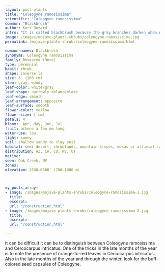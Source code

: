 ```yaml
---
layout: post-plants
title: "Coleogyne ramosissima"
scientific: "Coleogyne ramosissima"
common: "Blackbrush"
author: Kurt Buzard
intro: "It is called blackbrush because the gray branches darken when wet by rains. It is a low lying, dark grayish-green, aromatic, spiny, perennial, soft wooded shrub. It has dense, intricate branches (ramosissima means many branched). Its dense branches form spiny tips. This plant forms vast pure stands across the desert floor and on scrubby slopes, giving the landscape a uniform dark-gray color. Vegetative types in which it dominates or is a codominate are called blackbrush scrub. it is drought desiduous (drops most of its leaves), but some leaves are usually retained at the end of the branches. Flowers have 4 yellowish sepals, many yellow stamens, and may have 4 or no petals. The leathery flowers grow at the ends of small stems. They are encased in thick, fuzzy sepals which are yellow inside and reddish or orange on the outer surface. There are no petals, but the sepals remain after the flower opens, surrounding the patch of whiskery stamens and the central pistil. The fruit is an achene a few millimeters long."
image: /images/mojave-plants-shrubs/coleogyne-ramosissima.jpg
permalink: /mojave-plants-shrubs/coleogyne-ramosissima.html

common-names: Blackbrush
synonyms: Coleogyne ramosissima
family: Roseacea (Rose)
type: perennial
habit: shrub
shape: inverse la
size: 3' (100 cm)
stem: gray, woody
leaf-color: white/gray
leaf-shape: narrowly oblanceolate
leaf-edge: smooth
leaf-arrangement: opposite
leaf-surface: smooth
flower-color: yellow
flower-size: ( cm)
petals: 4
bloom:  Apr, May, Jun, Jul
fruit: achene a few mm long
water-use: low
light: sunny
soil: shallow sandy to clay soil
habitat: semi-desert, shrublands, mountain slopes, mesas or alluvial fans
distribution: AZ, CA, CO, NV, UT
native: 
seen: Oak Creek, NV
zones: 
elevation: 2500-6500' (760-1980 m)
 
   

my_posts_array:
- image: /images/mojave-plants-shrubs/coleogyne-ramosissima-1.jpg
  title: 
  excerpt: 
  url: "/construction.html"
- image: /images/mojave-plants-shrubs/coleogyne-ramosissima-2.jpg
  title: 
  excerpt: 
  url: "/construction.html"
 
---
```

  
  
 <p>It can be difficult it can be to distinguish between Coleogyne ramosissima and Cercocarpus intricatus. One of the tricks in the late months of the year is to note the presence of orange-to-red leaves in Cercocarpus intricatus. Also in the late months of the year and through the winter, look for the buff-colored seed capsules of Coleogyne.</p>
  